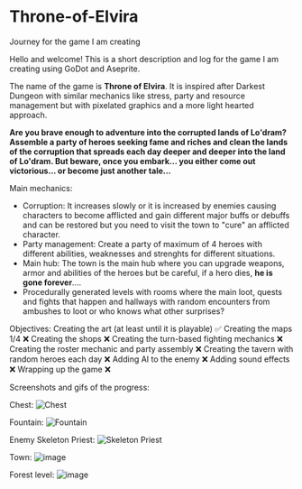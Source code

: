 # Throne-of-Elvira
Journey for the game I am creating

Hello and welcome! This is a short description and log for the game I am creating using GoDot and Aseprite.

The name of the game is **Throne of Elvira**. It is inspired after Darkest Dungeon with similar mechanics like stress, party and resource management but with pixelated graphics and a more light hearted approach.

**Are you brave enough to adventure into the corrupted lands of Lo'dram? Assemble a party of heroes seeking fame and riches and clean the lands of the corruption that spreads each day deeper and deeper into the land of Lo'dram. But beware, once you embark... you either come out victorious... or become just another tale...**

Main mechanics:
  - Corruption: It increases slowly or it is increased by enemies causing characters to become afflicted and gain different major buffs or debuffs and can be restored but you need to visit the town to "cure" an afflicted character.
  - Party management: Create a party of maximum of 4 heroes with different abilities, weaknesses and strenghts for different situations.
  - Main hub: The town is the main hub where you can upgrade weapons, armor and abilities of the heroes but be careful, if a hero dies, **he is gone forever**....
  - Procedurally generated levels with rooms where the main loot, quests and fights that happen and hallways with random encounters from ambushes to loot or who knows what other surprises?

Objectives:
  Creating the art (at least until it is playable) ✅
  Creating the maps 1/4 ❌
  Creating the shops ❌
  Creating the turn-based fighting mechanics ❌
  Creating the roster mechanic and party assembly ❌
  Creating the tavern with random heroes each day ❌
  Adding AI to the enemy ❌
  Adding sound effects ❌
  Wrapping up the game ❌

Screenshots and gifs of the progress:

Chest:
![Chest](https://github.com/user-attachments/assets/03b818da-a0c1-4f1a-9a6c-1abbbc7fc068)

Fountain:
![Fountain](https://github.com/user-attachments/assets/1c3cefde-cb7a-4fff-af41-aebde23af7e9)

Enemy Skeleton Priest:
![Skeleton Priest](https://github.com/user-attachments/assets/0bd703d8-9e1d-493e-b702-fc337fddd960)

Town:
![image](https://github.com/user-attachments/assets/7ed7ea17-6200-48fa-a378-4449ff3c6a65)

Forest level:
![image](https://github.com/user-attachments/assets/faf6e4f3-d842-4352-86e2-935314404555)
